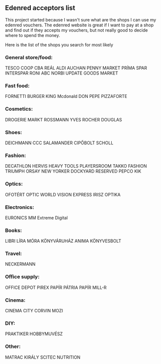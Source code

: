 ## Edenred acceptors list

This project started because I wasn't sure what are the shops I can use my edenred vouchers.
The edenred website is great if I want to pay at a shop and find out if they accepts my vouchers, but not really good to decide where to spend the money.

Here is the list of the shops you search for most likely

### General store/food:
TESCO
COOP
CBA
REÁL
ALDI
AUCHAN
PENNY MARKET
PRÍMA
SPAR
INTERSPAR
RONI ABC
NORBI UPDATE
GOODS MARKET

### Fast food:
FORNETTI
BURGER KING
Mcdonald
DON PEPE
PIZZAFORTE

### Cosmetics:
DROGERIE MARKT
ROSSMANN
YVES ROCHER
DOUGLAS

### Shoes:
DEICHMANN
CCC
SALAMANDER CIPŐBOLT
SCHOLL

### Fashion:
DECATHLON
HERVIS
HEAVY TOOLS
PLAYERSROOM
TAKKO FASHION
TRIUMPH
ORSAY
NEW YORKER
DOCKYARD
RESERVED
PEPCO
KIK

### Optics:
OFOTÉRT
OPTIC WORLD
VISION EXPRESS
IRISZ OPTIKA

### Electronics:
EURONICS
MM
Extreme Digital

### Books:
LIBRI
LÍRA
MÓRA KÖNYVÁRUHÁZ
ANIMA KÖNYVESBOLT

### Travel:
NECKERMANN

### Office supply:
OFFICE DEPOT
PIREX PAPÍR
PÁTRIA PAPÍR
MILL-R

### Cinema:
CINEMA CITY
CORVIN MOZI

### DIY:
PRAKTIKER
HOBBYMUVÉSZ

### Other:
MATRAC KIRÁLY
SCITEC NUTRITION
